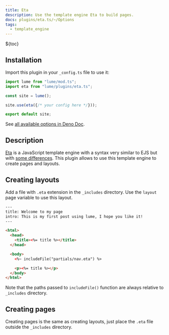 ```yaml
---
title: Eta
description: Use the template engine Eta to build pages.
docs: plugins/eta.ts/~/Options
tags:
  - template_engine
---
```


${toc}

## Installation

Import this plugin in your `_config.ts` file to use it:

```js
import lume from "lume/mod.ts";
import eta from "lume/plugins/eta.ts";

const site = lume();

site.use(eta({/* your config here */}));

export default site;
```

See
[all available options in Deno Doc](https://doc.deno.land/https/deno.land/x/lume/plugins/eta.ts/~/Options).

## Description

[Eta](https://eta.js.org/) is a JavaScript template engine with a syntax very
similar to EJS but with
[some differences](https://eta.js.org/docs/about/eta-vs-ejs). This plugin allows
to use this template engine to create pages and layouts.

## Creating layouts

Add a file with `.eta` extension in the `_includes` directory. Use the `layout`
page variable to use this layout.

```html
---
title: Welcome to my page
intro: This is my first post using lume, I hope you like it!
---

<html>
  <head>
    <title><%= title %></title>
  </head>

  <body>
    <%~ includeFile("partials/nav.eta") %>

    <p><%= title %></p>
  </body>
</html>
```

Note that the paths passed to `includeFile()` function are always relative to
`_includes` directory.

## Creating pages

Creating pages is the same as creating layouts, just place the `.eta` file
outside the `_includes` directory.
